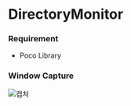 # DirectoryMonitor

### Requirement
- Poco Library

### Window Capture
![캡처](https://user-images.githubusercontent.com/56434476/97125354-05283400-1777-11eb-942e-5a191e76db00.PNG)

